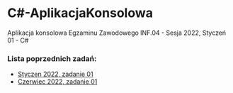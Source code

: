 # C#-AplikacjaKonsolowa
Aplikacja konsolowa Egzaminu Zawodowego INF.04 - Sesja 2022, Styczeń 01 - C#

### Lista poprzednich zadań:

- [Styczen 2022, zadanie 01](https://github.com/INF-04/Csharp-AplikacjaKonsolowa/tree/2022-01-Styczen)
- [Czerwiec 2022, zadanie 01](https://github.com/INF-04/Csharp-AplikacjaKonsolowa/tree/2022-01-Czerwiec)
